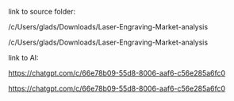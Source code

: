 link to source folder:

/c/Users/glads/Downloads/Laser-Engraving-Market-analysis

/c/Users/glads/Downloads/Laser-Engraving-Market-analysis


link to AI:

https://chatgpt.com/c/66e78b09-55d8-8006-aaf6-c56e285a6fc0


https://chatgpt.com/c/66e78b09-55d8-8006-aaf6-c56e285a6fc0
